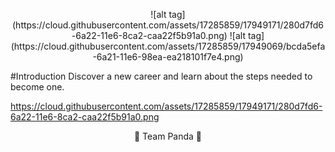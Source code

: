 <p align="center">![alt tag](https://cloud.githubusercontent.com/assets/17285859/17949171/280d7fd6-6a22-11e6-8ca2-caa22f5b91a0.png)    ![alt tag](https://cloud.githubusercontent.com/assets/17285859/17949069/bcda5efa-6a21-11e6-98ea-ea218101f7e4.png)<p>


#Introduction
Discover a new career and learn about the steps needed to become one. 

https://cloud.githubusercontent.com/assets/17285859/17949171/280d7fd6-6a22-11e6-8ca2-caa22f5b91a0.png

<p align="center"> 🐼 Team Panda 🐼</p>
